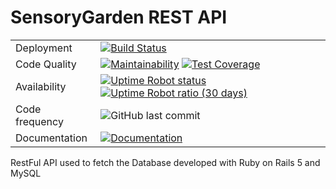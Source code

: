 # SensoryGarden REST API

| | |
|-|-|
| Deployment | [![Build Status](https://travis-ci.org/EPHEC-Enovatech/sensorygarden-api.svg?branch=master)](https://travis-ci.org/EPHEC-Enovatech/sensorygarden-api) |
| Code Quality | [![Maintainability](https://api.codeclimate.com/v1/badges/31bcd0b9eb34f18ce1c4/maintainability)](https://codeclimate.com/github/EPHEC-Enovatech/sensorygarden-api/maintainability) [![Test Coverage](https://api.codeclimate.com/v1/badges/31bcd0b9eb34f18ce1c4/test_coverage)](https://codeclimate.com/github/EPHEC-Enovatech/sensorygarden-api/test_coverage) |
| Availability | [![Uptime Robot status](https://img.shields.io/uptimerobot/status/m781197194-91bd11d1d9716b993f6ab7ea.svg)](https://stats.uptimerobot.com/3wxA3hqAA) [![Uptime Robot ratio (30 days)](https://img.shields.io/uptimerobot/ratio/m781197194-91bd11d1d9716b993f6ab7ea.svg)](https://stats.uptimerobot.com/3wxA3hqAA) |
| Code frequency | ![GitHub last commit](https://img.shields.io/github/last-commit/EPHEC-Enovatech/sensorygarden-api.svg) |
| Documentation | [![Documentation](https://img.shields.io/badge/API-Documentation-red.svg)](https://documenter.getpostman.com/view/4801562/RzZ3LhFG)

RestFul API used to fetch the Database developed with Ruby on Rails 5 and MySQL
